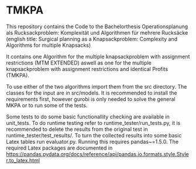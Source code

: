 # TMKPA
This repository contains the Code to the Bachelorthesis Operationsplanung als Rucksackproblem: Komplexität und Algorithmen für mehrere Rucksäcke (english title: Surgical planning as a Knapsackproblem: Complexity and Algorithms for multiple 
Knapsacks)

It contains one Algorithm for the multiple knapsackproblem with assignment restrictions (MTM EXTENDED) aswell as one for the multiple knapsackproblem with assignment restrictions and identical Profits (TMKPA).

To use either of the two algorithms import them from the src directory. The classes for the input are in src/models. It is recommended to install the requirements first, however gurobi is only needed to solve the general MKPA or to run some of the tests. 

Some tests to do some basic functionallity checking are available in unit_tests. 
To do runtime testing refer to runtime_tester/run_tests.py, it is recommended to delete the results from the original test in runtime_tester/test_results/. 
To turn the collected results into some basic Latex tables run evaluator.py. Running this requires pandas~=1.5.0. The required Latex packages are documented in https://pandas.pydata.org/docs/reference/api/pandas.io.formats.style.Styler.to_latex.html
